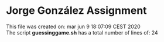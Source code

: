 # Jorge González Assignment  
This file was created on: mar jun  9 18:07:09 CEST 2020  
The script **guessinggame.sh** has a total number of lines of: 24  
